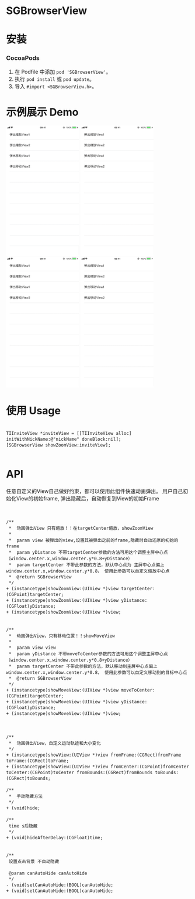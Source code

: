 # SGBrowserView

安装
==============

### CocoaPods

1. 在 Podfile 中添加  `pod 'SGBrowserView'`。
2. 执行 `pod install` 或 `pod update`。
3. 导入 `#import <SGBrowserView.h>`。


示例展示 Demo
==============

<img src="READMEIMAGES/弹出缩放View1.gif" width="200">  <img src="READMEIMAGES/弹出缩放View2.gif" width="200">  <img src="READMEIMAGES/弹出移动View1.gif" width="200">  <img src="READMEIMAGES/弹出移动View2.gif" width="200">

使用 Usage
==============

```

TIInviteView *inviteView = [[TIInviteView alloc] initWithNickName:@"nickName" doneBlock:nil];
[SGBrowserView showZoomView:inviteView];
            
```


API
==============

任意自定义的View自己做好约束，都可以使用此组件快速动画弹出。
用户自己初始化View的初始frame, 弹出隐藏后，自动恢复到View的初始Frame

```


/**
 *  动画弹出View 只有缩放！！在targetCenter缩放，showZoomView
 *
 *  param view 被弹出的view,设置其被弹出之前的frame,隐藏时自动还原的初始的frame
 *  param yDistance 不带targetCenter参数的方法可用这个调整主屏中心点（window.center.x,window.center.y*0.8+yDistance）
 *  param targetCenter 不带此参数的方法，默认中心点为 主屏中心点偏上 window.center.x,window.center.y*0.8， 使用此参数可以自定义缩放中心点
 *  @return SGBrowserView
 */
+ (instancetype)showZoomView:(UIView *)view targetCenter:(CGPoint)targetCenter;
+ (instancetype)showZoomView:(UIView *)view yDistance:(CGFloat)yDistance;
+ (instancetype)showZoomView:(UIView *)view;


/**
 *  动画弹出View，只有移动位置！！showMoveView
 *
 *  param view view
 *  param yDistance 不带moveToCenter参数的方法可用这个调整主屏中心点（window.center.x,window.center.y*0.8+yDistance）
 *  param targetCenter 不带此参数的方法，默认移动到主屏中心点偏上 window.center.x,window.center.y*0.8， 使用此参数可以自定义移动到的目标中心点
 *  @return SGBrowserView
 */
+ (instancetype)showMoveView:(UIView *)view moveToCenter:(CGPoint)targetCenter;
+ (instancetype)showMoveView:(UIView *)view yDistance:(CGFloat)yDistance;
+ (instancetype)showMoveView:(UIView *)view;



/**
 *  动画弹出View，自定义运动轨迹和大小变化
 */
+ (instancetype)showView:(UIView *)view fromFrame:(CGRect)fromFrame toFrame:(CGRect)toFrame;
+ (instancetype)showView:(UIView *)view fromCenter:(CGPoint)fromCenter toCenter:(CGPoint)toCenter fromBounds:(CGRect)fromBounds toBounds:(CGRect)toBounds;

/**
 *  手动隐藏方法
 */
+ (void)hide;

/**
 time s后隐藏
 */
+ (void)hideAfterDelay:(CGFloat)time;


/**
 设置点击背景 不自动隐藏

 @param canAutoHide canAutoHide
 */
- (void)setCanAutoHide:(BOOL)canAutoHide;
+ (void)setCanAutoHide:(BOOL)canAutoHide;


            
```

